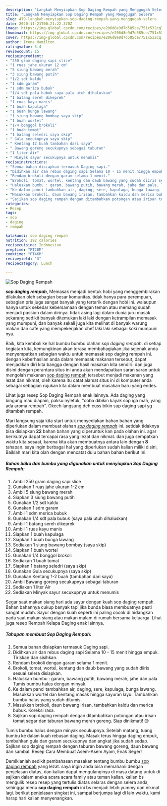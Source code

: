 ```yaml
---
description: "Langkah Menyiapkan Sop Daging Rempah yang Menggugah Selera"
title: "Langkah Menyiapkan Sop Daging Rempah yang Menggugah Selera"
slug: 479-langkah-menyiapkan-sop-daging-rempah-yang-menggugah-selera
date: 2020-11-21T00:21:22.370Z
image: https://img-global.cpcdn.com/recipes/e206d8e9d7d585ce/751x532cq70/sop-daging-rempah-foto-resep-utama.jpg
thumbnail: https://img-global.cpcdn.com/recipes/e206d8e9d7d585ce/751x532cq70/sop-daging-rempah-foto-resep-utama.jpg
cover: https://img-global.cpcdn.com/recipes/e206d8e9d7d585ce/751x532cq70/sop-daging-rempah-foto-resep-utama.jpg
author: Irene Hamilton
ratingvalue: 3.4
reviewcount: 15
recipeingredient:
- "250 gram daging sapi slice"
- "1 ruas jahe ukuran 12 cm"
- "5 siung bawang merah"
- "3 siung bawang putih"
- "1/2 sdt kaldu"
- "1 sdm garam"
- "1 sdm merica bubuk"
- "1/4 sdt pala bubuk saya pala utuh dihaluskan"
- "1 batang sereh dikeprek"
- "1 ruas kayu manis"
- "1 buah kapulaga"
- "1 buah bunga lawang"
- "1 siung bawang bombay saya skip"
- "1 buah wortel"
- "1/4 bonggol brokoli"
- "1 buah tomat"
- "1 batang seledri saya skip"
- " Gula secukupnya saya skip"
- " Kentang 12 buah tambahan dari saya"
- " Bawang goreng secukupnya sebagai taburan"
- "1 liter Air"
- " Minyak sayur secukupnya untuk menumis"
recipeinstructions:
- "Semua bahan disiapkan termasuk Daging sapi."
- "Didihkan air dan rebus daging sapi Selama 10 - 15 menit hingga empuk. Tiriskan dan sisihkan."
- "Rendam brokoli dengan garam selama 1 menit."
- "Brokoli, tomat, wortel, kentang dan daub bawang yang sudah diiris sesuai selera disiapkan."
- "Haluskan bumbu : garam, bawang putih, bawang merah, jahe dan pala. Tumis bumbu halus dengan minyak."
- "Ke dalam panci tambahkan air, daging, sere, kapulaga, bunga lawang. Masukkan wortel dan kentang masak hingga sayuran layu. Tambahkan bumbu halus yang sudah ditumis."
- "Masukkan brokoli, daun bawang irisan, tambahkan kaldu dan merica bubuk. Koreksi rasa."
- "Sajikan sop daging rempah dengan ditambahkan potongan atau irisan tomat segar dan taburan bawang merah goreng. Siap dinikmati! 😍"
categories:
- Resep
tags:
- sop
- daging
- rempah

katakunci: sop daging rempah 
nutrition: 192 calories
recipecuisine: Indonesian
preptime: "PT20M"
cooktime: "PT46M"
recipeyield: "3"
recipecategory: Lunch

---
```



![Sop Daging Rempah](https://img-global.cpcdn.com/recipes/e206d8e9d7d585ce/751x532cq70/sop-daging-rempah-foto-resep-utama.jpg)

<b><i>sop daging rempah</i></b>, Memasak menjadi bentuk hobi yang menggembirakan dilakukan oleh sebagian besar komunitas. tidak hanya para perempuan, sebagian pria juga sangat banyak yang tertarik dengan hobi ini. walaupun hanya untuk sekedar kebersamaan dengan teman atau memang sudah menjadi passion dalam dirinya. tidak asing lagi dalam dunia juru masak sekarang sedikit banyak ditemukan laki laki dengan ketrampilan memasak yang mumpuni, dan banyak sekali juga kita melihat di banyak warung makan dan cafe yang mempekerjakan chef laki laki sebagai koki mumpuni nya.

Baik, kita kembali ke hal bumbu bumbu olahan <i>sop daging rempah</i>. di setiap kegiatan kita, kemungkinan akan terasa membahagiakan jika sejenak anda menyempatkan sebagian waktu untuk memasak sop daging rempah ini. dengan keberhasilan anda dalam memasak makanan tersebut, dapat menjadikan diri kita bangga dengan hasil masakan kita sendiri. dan juga disini dengan perantara situs ini anda akan mendapatkan saran saran untuk mengolah makanan <u>sop daging rempah</u> tersebut menjadi makanan yang lezat dan nikmat, oleh karena itu catat alamat situs ini di komputer anda sebagai sebagian rujukan kita dalam membuat masakan baru yang endes.

Lihat juga resep Sop Daging Rempah enak lainnya. Ada daging yang bingung mau diapain, paksu nyletuk, &#34;coba dibikin kayak sop iga mah, yang ada aroma rempah&#34;. Okeeh langsung deh cuss bikin sup daging sapi yg ditambah rempah.


Mari langsung saja kita start untuk menyediakan bahan bahan yang diperlukan dalam membuat olahan <u><i>sop daging rempah</i></u> ini. setidak tidaknya bisa disiapkan <b>22</b> bahan bahan yang diperuntuk kan pada olahan ini. agar berikutnya dapat tercapai rasa yang lezat dan nikmat. dan juga sempatkan waktu kita sesaat, karena kita akan membuatnya antara lain dengan <b>8</b> tahapan. saya ingin berbagai hal yang diperlukan sudah kalian miliki disini, Baiklah mari kita olah dengan mencatat dulu bahan bahan berikut ini.

<!--inarticleads1-->

##### Bahan baku dan bumbu yang digunakan untuk menyiapkan Sop Daging Rempah:

1. Ambil 250 gram daging sapi slice
1. Gunakan 1 ruas jahe ukuran 1-2 cm
1. Ambil 5 siung bawang merah
1. Siapkan 3 siung bawang putih
1. Gunakan 1/2 sdt kaldu
1. Gunakan 1 sdm garam
1. Ambil 1 sdm merica bubuk
1. Gunakan 1/4 sdt pala bubuk (saya pala utuh dihaluskan)
1. Ambil 1 batang sereh dikeprek
1. Ambil 1 ruas kayu manis
1. Siapkan 1 buah kapulaga
1. Siapkan 1 buah bunga lawang
1. Sediakan 1 siung bawang bombay (saya skip)
1. Siapkan 1 buah wortel
1. Gunakan 1/4 bonggol brokoli
1. Sediakan 1 buah tomat
1. Siapkan 1 batang seledri (saya skip)
1. Gunakan  Gula secukupnya (saya skip)
1. Gunakan  Kentang 1-2 buah (tambahan dari saya)
1. Ambil  Bawang goreng secukupnya sebagai taburan
1. Sediakan 1 liter Air
1. Sediakan  Minyak sayur secukupnya untuk menumis


Segar saat makan siang hari ada sayur dengan kuah sop daging rempah. Bahan bahannya cukup banyak tapi jika bunda biasa membuatnya pasti sangat mudah. Sayur dengan kuah seperti ini paling cocok di hidangkan pada saat makan siang atau makan malam di rumah bersama keluarga. Lihat juga resep Rempah Kelapa Daging enak lainnya. 

<!--inarticleads2-->

##### Tahapan membuat Sop Daging Rempah:

1. Semua bahan disiapkan termasuk Daging sapi.
1. Didihkan air dan rebus daging sapi Selama 10 - 15 menit hingga empuk. Tiriskan dan sisihkan.
1. Rendam brokoli dengan garam selama 1 menit.
1. Brokoli, tomat, wortel, kentang dan daub bawang yang sudah diiris sesuai selera disiapkan.
1. Haluskan bumbu : garam, bawang putih, bawang merah, jahe dan pala. Tumis bumbu halus dengan minyak.
1. Ke dalam panci tambahkan air, daging, sere, kapulaga, bunga lawang. Masukkan wortel dan kentang masak hingga sayuran layu. Tambahkan bumbu halus yang sudah ditumis.
1. Masukkan brokoli, daun bawang irisan, tambahkan kaldu dan merica bubuk. Koreksi rasa.
1. Sajikan sop daging rempah dengan ditambahkan potongan atau irisan tomat segar dan taburan bawang merah goreng. Siap dinikmati! 😍


Tumis bumbu halus dengan minyak secukupnya. Setelah matang, tuang bumbu ke dalam kuah rebusan daging. Masak terus hingga daging empuk, tambahkan gula dan garam secukupnya dan angkat jika sudah sedap. Sajikan sop daging rempah dengan taburan bawang goreng, daun bawang dan sambal. Resep Cara Membuat Asem-Asem Ayam, Enak Seger! 

Demikianlah sedikit pembahasan masakan tentang bumbu bumbu <u>sop daging rempah</u> yang lezat. saya ingin anda bisa memahami dengan penjelasan diatas, dan kalian dapat mengulanginya di masa datang untuk di sajikan dalam aneka acara acara family atau teman kalian. kalian bs mengulik resep resep yang tertulis diatas selaras dengan selera anda, sehingga menu <b>sop daging rempah</b> ini bs menjadi lebih yummy dan nikmat lagi. berikut penjelasan singkat ini, sampai berjumpa lagi di lain waktu. kami harap hari kalian menyenangkan.
